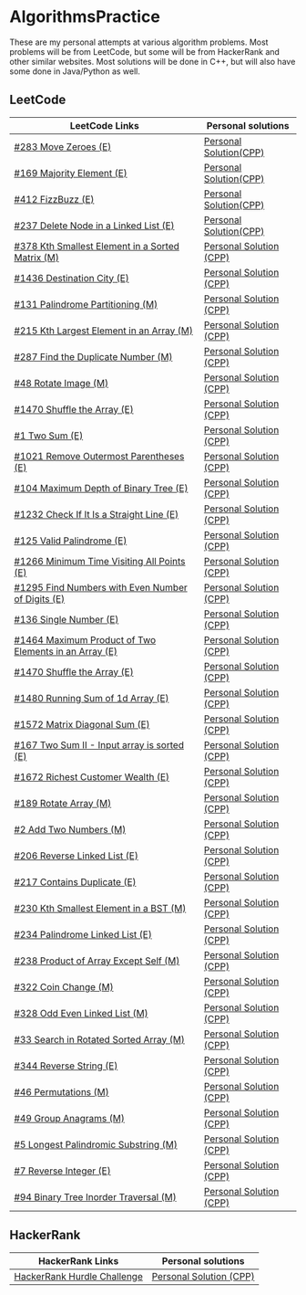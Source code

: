 # AlgorithmsPractice
These are my personal attempts at various algorithm problems. Most problems will be from LeetCode, but some will be from HackerRank and other similar websites. Most solutions will be done in C++, but will also have some done in Java/Python as well.

## LeetCode
|      LeetCode Links       |      Personal solutions      |
| -------------  |  -------------   |
| [#283 Move Zeroes (E)](https://leetcode.com/problems/move-zeroes/)|[Personal Solution(CPP)](https://github.com/Kevin6525/LeetcodePractice/blob/main/%23283%20Move%20Zeroes.cpp)|
| [#169 Majority Element (E)](https://leetcode.com/problems/majority-element/) |[Personal Solution(CPP)](https://github.com/Kevin6525/LeetcodePractice/blob/main/%23169%20Majority%20Element.cpp)|
| [#412 FizzBuzz (E)](https://leetcode.com/problems/fizz-buzz/) |   [Personal Solution(CPP)](https://github.com/Kevin6525/LeetcodePractice/blob/main/%23412%20FizzBuzz.cpp)   |
| [#237 Delete Node in a Linked List (E)](https://leetcode.com/problems/delete-node-in-a-linked-list/) |   [Personal Solution(CPP)](https://github.com/Kevin6525/LeetcodePractice/blob/main/%23237%20Delete%20Node%20in%20a%20Linked%20List.cpp)   |
| [#378 Kth Smallest Element in a Sorted Matrix (M)](https://leetcode.com/problems/kth-smallest-element-in-a-sorted-matrix/) |   [Personal Solution (CPP)](https://github.com/Kevin6525/LeetcodePractice/blob/main/%23378%20Kth%20Smallest%20Element%20in%20Sorted%20Matrix.cpp) |
| [#1436 Destination City (E)](https://leetcode.com/problems/destination-city/) |   [Personal Solution (CPP)](https://github.com/Kevin6525/LeetcodePractice/blob/main/%231436%20Destination%20City.cpp)   |
| [#131 Palindrome Partitioning (M)](https://leetcode.com/problems/palindrome-partitioning/) |   [Personal Solution (CPP)](https://github.com/Kevin6525/LeetcodePractice/blob/main/%23131%20Palindrome%20Partitioning.cpp)   |
| [#215 Kth Largest Element in an Array (M)](https://leetcode.com/problems/kth-largest-element-in-an-array/) |   [Personal Solution (CPP)](https://github.com/Kevin6525/LeetcodePractice/blob/main/%23215%20Kth%20Largest%20Element%20in%20an%20Array.cpp)   |
| [#287 Find the Duplicate Number (M)](https://leetcode.com/problems/find-the-duplicate-number/) |   [Personal Solution (CPP)](https://github.com/Kevin6525/LeetcodePractice/blob/main/%23287%20Find%20the%20Duplicate%20Number.cpp)   |
| [#48 Rotate Image (M)](https://leetcode.com/problems/rotate-image/) |   [Personal Solution (CPP)](https://github.com/Kevin6525/LeetcodePractice/blob/main/%2348%20Rotate%20Image.cpp)   |
| [#1470 Shuffle the Array (E)](https://leetcode.com/problems/shuffle-the-array/) |   [Personal Solution (CPP)](https://github.com/Kevin6525/LeetcodePractice/blob/main/%231470%20Shuffle%20the%20Array.cpp)   |
| [#1 Two Sum (E)](https://leetcode.com/problems/two-sum/) |   [Personal Solution (CPP)](https://github.com/Kevin6525/LeetcodePractice/blob/main/%231%20Two%20Sum.cpp)   |
| [#1021 Remove Outermost Parentheses (E)](https://leetcode.com/problems/remove-outermost-parentheses/) |   [Personal Solution (CPP)](https://github.com/Kevin6525/LeetcodePractice/blob/main/%231021%20Remove%20Outermost%20Parentheses.cpp)   |
| [#104 Maximum Depth of Binary Tree (E)](https://leetcode.com/problems/maximum-depth-of-binary-tree/submissions/) |   [Personal Solution (CPP)](https://github.com/Kevin6525/LeetcodePractice/blob/main/%23104%20Maximum%20Depth%20of%20Binary%20Tree.cpp)   |
| [#1232 Check If It Is a Straight Line (E)](https://leetcode.com/problems/check-if-it-is-a-straight-line/) |   [Personal Solution (CPP)](https://github.com/Kevin6525/LeetcodePractice/blob/main/%231232%20Check%20If%20It%20Is%20a%20Straight%20Line.cpp)   |
| [#125 Valid Palindrome (E)](https://leetcode.com/problems/valid-palindrome/) |   [Personal Solution (CPP)](https://github.com/Kevin6525/LeetcodePractice/blob/main/%23125%20Valid%20Palindrome.cpp)   |
| [#1266 Minimum Time Visiting All Points (E)](https://leetcode.com/problems/minimum-time-visiting-all-points/) |   [Personal Solution (CPP)](https://github.com/Kevin6525/LeetcodePractice/blob/main/%231266%20Minimum%20Time%20Visiting%20All%20Points.cpp)   |
| [#1295 Find Numbers with Even Number of Digits (E)](https://leetcode.com/problems/find-numbers-with-even-number-of-digits/submissions/) |   [Personal Solution (CPP)](https://github.com/Kevin6525/LeetcodePractice/blob/main/%231295%20Find%20Numbers%20with%20Even%20Number%20of%20Digits.cpp)   |
| [#136 Single Number (E)](https://leetcode.com/problems/single-number/) |   [Personal Solution (CPP)](https://github.com/Kevin6525/LeetcodePractice/blob/main/%23136%20Single%20Number.cpp)   |
| [#1464 Maximum Product of Two Elements in an Array (E)](https://leetcode.com/problems/maximum-product-of-two-elements-in-an-array/) |   [Personal Solution (CPP)](https://github.com/Kevin6525/LeetcodePractice/blob/main/%231464%20Maximum%20Product%20of%20Two%20Elements%20in%20an%20Array.cpp)   |
| [#1470 Shuffle the Array (E)](https://leetcode.com/problems/shuffle-the-array/) |   [Personal Solution (CPP)](https://github.com/Kevin6525/LeetcodePractice/blob/main/%231470%20Shuffle%20the%20Array.cpp)   |
| [#1480 Running Sum of 1d Array (E)](https://leetcode.com/problems/running-sum-of-1d-array/) |   [Personal Solution (CPP)](https://github.com/Kevin6525/LeetcodePractice/blob/main/%231480%20Running%20Sum%20of%201d%20Array.cpp)   |
| [#1572 Matrix Diagonal Sum (E)](https://leetcode.com/problems/matrix-diagonal-sum/) |   [Personal Solution (CPP)](https://github.com/Kevin6525/LeetcodePractice/blob/main/%231572%20Matrix%20Diagonal%20Sum.cpp)   |
| [#167 Two Sum II - Input array is sorted (E)](https://leetcode.com/problems/two-sum-ii-input-array-is-sorted/) |   [Personal Solution (CPP)](https://github.com/Kevin6525/LeetcodePractice/blob/main/%23167%20Two%20Sum%20II%20-%20Input%20array%20is%20sorted.cpp)   |
| [#1672 Richest Customer Wealth (E)](https://leetcode.com/problems/richest-customer-wealth/) |   [Personal Solution (CPP)](https://github.com/Kevin6525/LeetcodePractice/blob/main/%231672%20Richest%20Customer%20Wealth.cpp)   |
| [#189 Rotate Array (M)](https://leetcode.com/problems/rotate-array/) |   [Personal Solution (CPP)](https://github.com/Kevin6525/LeetcodePractice/blob/main/%23189%20Rotate%20Array.cpp)   |
| [#2 Add Two Numbers (M)](https://leetcode.com/problems/add-two-numbers/) |   [Personal Solution (CPP)](https://github.com/Kevin6525/LeetcodePractice/blob/main/%232%20Add%20Two%20Numbers.cpp)   |
| [#206 Reverse Linked List (E)](https://leetcode.com/problems/reverse-linked-list/submissions/) |   [Personal Solution (CPP)](https://github.com/Kevin6525/LeetcodePractice/blob/main/%23206%20Reverse%20Linked%20List.cpp)   |
| [#217 Contains Duplicate (E)](https://leetcode.com/problems/contains-duplicate/submissions/) |   [Personal Solution (CPP)](https://github.com/Kevin6525/LeetcodePractice/blob/main/%23217%20Contains%20Duplicate.cpp)   |
| [#230 Kth Smallest Element in a BST (M)](https://leetcode.com/problems/kth-smallest-element-in-a-bst/) |   [Personal Solution (CPP)](https://github.com/Kevin6525/LeetcodePractice/blob/main/%23230%20Kth%20Smallest%20Element%20in%20a%20BST.cpp)   |
| [#234 Palindrome Linked List (E)](https://leetcode.com/problems/palindrome-linked-list/) |   [Personal Solution (CPP)](https://github.com/Kevin6525/LeetcodePractice/blob/main/%23234%20Palindrome%20Linked%20List.cpp)   |
| [#238 Product of Array Except Self (M)](https://leetcode.com/problems/product-of-array-except-self/) |   [Personal Solution (CPP)](https://github.com/Kevin6525/LeetcodePractice/blob/main/%23238%20Product%20of%20Array%20Except%20Self.cpp)   |
| [#322 Coin Change (M)](https://leetcode.com/problems/coin-change/submissions/) |   [Personal Solution (CPP)](https://github.com/Kevin6525/LeetcodePractice/blob/main/%23322%20Coin%20Change.cpp)   |
| [#328 Odd Even Linked List (M)](https://leetcode.com/problems/odd-even-linked-list/) |   [Personal Solution (CPP)](https://github.com/Kevin6525/LeetcodePractice/blob/main/%23328%20Odd%20Even%20Linked%20List.cpp)   |
| [#33 Search in Rotated Sorted Array (M)](https://leetcode.com/problems/search-in-rotated-sorted-array/) |   [Personal Solution (CPP)](https://github.com/Kevin6525/LeetcodePractice/blob/main/%2333%20Search%20in%20Rotated%20Sorted%20Array.cpp)   |
| [#344 Reverse String (E)](https://leetcode.com/problems/reverse-string/) |   [Personal Solution (CPP)](https://github.com/Kevin6525/LeetcodePractice/blob/main/%23344%20Reverse%20String.cpp)   |
| [#46 Permutations (M)](https://leetcode.com/problems/permutations/) |   [Personal Solution (CPP)](https://github.com/Kevin6525/LeetcodePractice/blob/main/%2346%20Permutations.cpp)   |
| [#49 Group Anagrams (M)](https://leetcode.com/problems/group-anagrams/) |   [Personal Solution (CPP)](https://github.com/Kevin6525/LeetcodePractice/blob/main/%2349%20Group%20Anagrams.cpp)   |
| [#5 Longest Palindromic Substring (M)](https://leetcode.com/problems/longest-palindromic-substring/submissions/) |   [Personal Solution (CPP)](https://github.com/Kevin6525/LeetcodePractice/blob/main/%235%20Longest%20Palindromic%20Substring.cpp)   |
| [#7 Reverse Integer (E)](https://leetcode.com/problems/reverse-integer/) |   [Personal Solution (CPP)](https://github.com/Kevin6525/LeetcodePractice/blob/main/%237%20Reverse%20Integer.cpp)   |
| [#94 Binary Tree Inorder Traversal (M)](https://leetcode.com/problems/binary-tree-inorder-traversal/) |   [Personal Solution (CPP)](https://github.com/Kevin6525/LeetcodePractice/blob/main/%2394%20Binary%20Tree%20Inorder%20Traversal.cpp)   |

## HackerRank
|      HackerRank Links       |      Personal solutions      |
| -------------  |  -------------   |
[HackerRank Hurdle Challenge](https://www.hackerrank.com/challenges/the-hurdle-race/problem?utm_campaign=challenge-recommendation&utm_medium=email&utm_source=7-day-campaign) | [Personal Solution (CPP)](https://github.com/Kevin6525/LeetcodePractice/blob/main/HackerRankHurdle.cpp)
